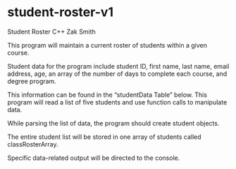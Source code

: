 # student-roster-v1
Student Roster
C++
Zak Smith


This program will maintain a current roster of students within a given course. 

Student data for the program include student ID, first name, last name, email address, age, an array of the number of days to complete each course, and degree program.

This information can be found in the “studentData Table” below. This program will read a list of five students and use function calls to manipulate data. 

While parsing the list of data, the program should create student objects.

The entire student list will be stored in one array of students called classRosterArray.

Specific data-related output will be directed to the console.
